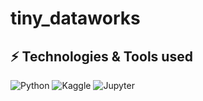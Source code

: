 # tiny_dataworks

## ⚡ Technologies & Tools used
![Python](https://img.shields.io/badge/Python-3776AB?style=for-the-badge&logo=python&logoColor=white)
![Kaggle](https://img.shields.io/badge/Kaggle-20BEFF?style=for-the-badge&logo=Kaggle&logoColor=white)
![Jupyter](https://img.shields.io/badge/Jupyter-F37626?style=for-the-badge&logo=jupyter&logoColor=white)
